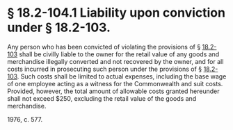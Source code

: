 # § 18.2-104.1 Liability upon conviction under § 18.2-103.

<p>Any person who has been convicted of violating the provisions of § <a href='http://law.lis.virginia.gov/vacode/18.2-103/'>18.2-103</a> shall be civilly liable to the owner for the retail value of any goods and merchandise illegally converted and not recovered by the owner, and for all costs incurred in prosecuting such person under the provisions of § <a href='http://law.lis.virginia.gov/vacode/18.2-103/'>18.2-103</a>. Such costs shall be limited to actual expenses, including the base wage of one employee acting as a witness for the Commonwealth and suit costs. Provided, however, the total amount of allowable costs granted hereunder shall not exceed $250, excluding the retail value of the goods and merchandise.</p><p>1976, c. 577.</p>